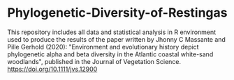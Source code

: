 # Phylogenetic-Diversity-of-Restingas
This repository includes all data and statistical analysis in R environment used to produce the results of the paper written by Jhonny C Massante and Pille Gerhold (2020): "Environment and evolutionary history depict phylogenetic alpha and beta diversity in the Atlantic coastal white-sand woodlands", published in the Journal of Vegetation Science. https://doi.org/10.1111/jvs.12900
